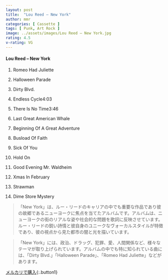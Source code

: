 ```yaml
---
layout: post
title:  "Lou Reed – New York"
author: mmr
categories: [ Cassette ]
tags: [ Punk, Art Rock ]
image: ../assets/images/Lou Reed – New York.jpg
rating: 4.5
v-rating: VG
---
```


#### Lou Reed – New York

1. Romeo Had Juliette

2. Halloween Parade

3. Dirty Blvd.

4. Endless Cycle4:03

5. There Is No Time3:46

6. Last Great American Whale

7. Beginning Of A Great Adventure

8. Busload Of Faith

9. Sick Of You

10. Hold On

11. Good Evening Mr. Waldheim

12. Xmas In February

13. Strawman

14. Dime Store Mystery

> 「New York」は、ルー・リードのキャリアの中でも重要な作品であり彼の故郷であるニューヨークに焦点を当てたアルバムです。アルバムは、ニューヨークの街のリアルな姿や社会的な問題を歌詞に反映させています。ルー・リードの鋭い詩情と彼自身のユニークなヴォーカルスタイルが特徴であり、彼の視点から見た都市の闇と光を描いています。

> 「New York」には、政治、ドラッグ、犯罪、愛、人間関係など、様々なテーマが取り上げられています。アルバムの中でも特に知られている曲には、「Dirty Blvd.」「Halloween Parade」、「Romeo Had Juliette」などがあります。


[メルカリで購入](https://jp.mercari.com/item/m25569195923){:.button1}

